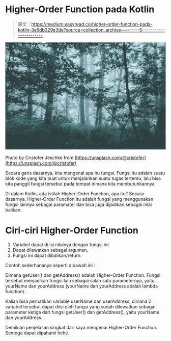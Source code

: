 # Higher-Order Function pada Kotlin

> 原文：<https://medium.easyread.co/higher-order-function-pada-kotlin-3e5db329e3de?source=collection_archive---------5----------------------->

![](img/a0947bd37e3e4cdba70085d3c3db05de.png)

Photo by Cristofer Jeschke from [https://unsplash.com/@cristofer](https://unsplash.com/@cristofer)

Secara garis dasarnya, kita mengenal apa itu fungsi. Fungsi itu adalah suatu blok kode yang kita buat untuk menjalankan suatu tugas tertentu, lalu bisa kita panggil fungsi tersebut pada tempat dimana kita membutuhkannya.

Di dalam Kotlin, ada istilah Higher-Order Function, apa itu? Secara dasarnya, Higher-Order Function itu adalah fungsi yang menggunakan fungsi lainnya sebagai paramater dan bisa juga dijadikan sebagai nilai balikan.

# Ciri-ciri Higher-Order Function

1.  Variabel dapat di isi nilainya dengan fungsi ini.
2.  Dapat dilewatkan sebagai argumen.
3.  Fungsi ini dapat dibalikan/return.

Contoh sederhananya seperti dibawah ini :

Dimana getUser() dan getAddress() adalah Higher-Order Function. Fungsi tersebut menjadikan fungsi lain sebagai salah satu parameternya, yaitu yourName dan yourAddress (yourName dan yourAddress adalah lambda function).

Kalian bisa perhatikan variable userName dan userAddress, dimana 2 variabel tersebut dapat diisi oleh fungsi yang sudah dilewatkan sebagai parameter ketiga dari fungsi getUser() dan getAddress(), yaitu yourName dan yourAddress.

Demikian penjelasan singkat dari saya mengenai Higher-Order Function. Semoga dapat dipahami hehe.